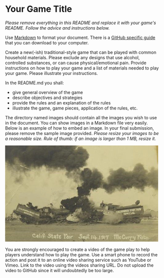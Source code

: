 # Your Game Title

_Please remove everything in this README and replace it with your game's README. Follow the advice and instructions below._

Use [Markdown](https://en.wikipedia.org/wiki/Markdown) to format your document. There is a [GitHub specific guide](https://guides.github.com/pdfs/markdown-cheatsheet-online.pdf) that you can download to your computer.

Create a new(-ish) traditional-style game that can be played with common household materials. Please exclude any designs that use alcohol, controlled substances, or can cause physical/emotional pain. Provide instructions on how to play your game and a list of materials needed to play your game. Please illustrate your instructions.

In the README.md you shall:
* give general overview of the game
* describe objectives and strategies
* provide the rules and an explanation of the rules
* illustrate the game, game pieces, application of the rules, etc.

The directory named images should contain all the images you wish to use in the document. You can show images in a Markdown file very easily. Below is an example of how to embed an image. In your final submission, please remove the sample image provided. _Please resize your images to be a reasonable size. Rule of thumb: if an image is larger than 1 MB, resize it._

![California State Fair September 14, 1917 Demonstration Train Wreck](images/train-wreck.jpg)

You are strongly encouraged to create a video of the game play to help players understand how to play the game. Use a smart phone to record the action and post it to an online video sharing service such as YouTube or Vimeo. Link to the video using the videos sharing URL. Do not upload the video to GitHub since it will undoubtedly be too large.